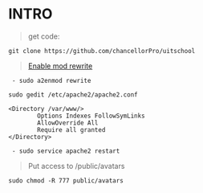 # INTRO

> get code:
````
git clone https://github.com/chancellorPro/uitschool
````
> [Enable mod rewrite](https://stackoverflow.com/questions/869092/how-to-enable-mod-rewrite-for-apache-2-2)


````
 - sudo a2enmod rewrite
````
````
sudo gedit /etc/apache2/apache2.conf
````
````
<Directory /var/www/>
        Options Indexes FollowSymLinks
        AllowOverride All
        Require all granted
</Directory>
````
````
 - sudo service apache2 restart
````
> Put access to /public/avatars
````
sudo chmod -R 777 public/avatars
````
